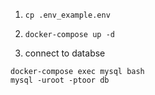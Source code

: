1. `cp .env_example.env` 

2. `docker-compose up -d`

3. connect to databse

```
docker-compose exec mysql bash
mysql -uroot -ptoor db
```